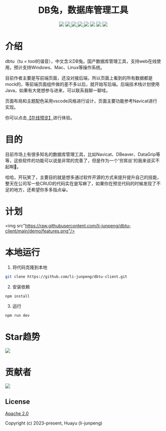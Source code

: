 <h1 align="center">DB兔，数据库管理工具</h1>

<div align="center">
  <a>
    <img src="https://img.shields.io/badge/作者-Huayu-blue"/>
  </a>
  <a href="https://github.com/li-junpeng/dbtu-client/issues">
    <img src="https://img.shields.io/github/issues/li-junpeng/dbtu-client"/>
  </a>
  <a href="https://github.com/li-junpeng/dbtu-client/stargazers">
    <img src="https://img.shields.io/github/stars/li-junpeng/dbtu-client"/>
  </a>
  <a href="https://github.com/li-junpeng/dbtu-client/commits/main">
    <img src="https://img.shields.io/github/commit-activity/t/li-junpeng/dbtu-client" />
  </a>
  <a>
    <img src="https://img.shields.io/github/contributors/li-junpeng/dbtu-client"/>
  </a>
  <a>
    <img src="https://img.shields.io/github/license/li-junpeng/dbtu-client"/>
  </a>

  <a>
    <img src="https://img.shields.io/github/package-json/v/li-junpeng/dbtu-client"/>
  </a>
  <a>
    <img src="https://img.shields.io/github/package-json/dependency-version/li-junpeng/dbtu-client/vue"/>
  </a>
</div>

# 介绍
dbtu（tu = tool的谐音），中文含义DB兔。国产数据库管理工具，支持web在线使用，预计支持Windows、Mac、Linux等操作系统。

目前作者主要是写前端页面，还没对接后端，所以页面上看到的所有数据都是mock的，等前端页面组件做的差不多以后，就开始写后端。后端技术栈计划使用Java，如果有大佬想参与进来，可以联系我聊一聊哇。

页面布局和主题配色采用vscode风格进行设计，页面主要功能参考Navicat进行实现。

你可以点击[【在线预览】](http://dbtu.junpeng.site/)进行体验。

#  目的
目前市场上有很多知名的数据库管理工具，比如Navicat、DBeaver、DataGrip等等，这些软件的功能可以说是非常的完善了，但是作为一个'穷屌丝'的我来说买不起啊🤧。

哈哈，开玩笑了，主要目的就是想多通过软件开源的方式来提升提升自己的技能，整天在公司写一些CRUD的代码实在是写麻了，如果你在预览代码的时候发现了不足的地方，还希望你多多指点😀。

# 计划
<img src"https://raw.githubusercontent.com/li-junpeng/dbtu-client/main/demo/features.png"/>

# 本地运行
1. 将代码克隆到本地
```bash
git clone https://github.com/li-junpeng/dbtu-client.git
```
2. 安装依赖
```base
npm install
```
3. 运行
```bash
npm run dev
```

# Star趋势
<a href="https://github.com/li-junpeng/dbtu-client/stargazers">
  <img src="https://starchart.cc/li-junpeng/dbtu-client.svg"/>
</a>

# 贡献者
<a>
  <img src="https://contrib.rocks/image?repo=li-junpeng/dbtu-client"/>
</a>

## License

[Apache 2.0](https://opensource.org/license/apache-2-0/)

Copyright (c) 2023-present, Huayu (li-junpeng)